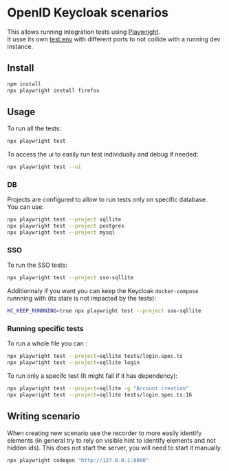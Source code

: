 # OpenID Keycloak scenarios

This allows running integration tests using [Playwright](https://playwright.dev/).
\
It usse its own [test.env](/test/scenarios/test.env) with different ports to not collide with a running dev instance.

## Install

```bash
npm install
npx playwright install firefox
```

## Usage

To run all the tests:

```bash
npx playwright test
```

To access the ui to easily run test individually and debug if needed:

```bash
npx playwright test --ui
```

### DB

Projects are configured to allow to run tests only on specific database.
\
You can use:

```bash
npx playwright test --project sqllite
npx playwright test --project postgres
npx playwright test --project mysql
```

### SSO

To run the SSO tests:

```bash
npx playwright test --project sso-sqllite
```

Additionnaly if you want you can keep the Keycloak `docker-compose` runnning with (its state is not impacted by the tests):

```bash
KC_KEEP_RUNNNING=true npx playwright test --project sso-sqllite
```

### Running specific tests

To run a whole file you can :

```bash
npx playwright test --project=sqllite tests/login.spec.ts
npx playwright test --project=sqllite login
```

To run only a specifc test (It might fail if it has dependency):

```bash
npx playwright test --project=sqllite -g "Account creation"
npx playwright test --project=sqllite tests/login.spec.ts:16
```

## Writing scenario

When creating new scenario use the recorder to more easily identify elements (in general try to rely on visible hint to identify elements and not hidden ids).
This does not start the server, you will need to start it manually.

```bash
npx playwright codegen "http://127.0.0.1:8000"
```
